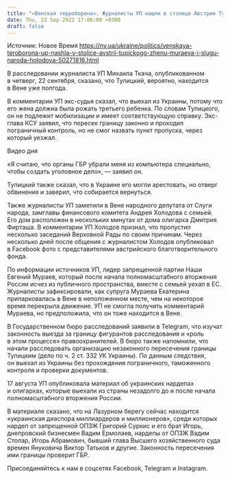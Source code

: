 ```yaml
---
title: "«Венская терроборона». Журналисты УП нашли в столице Австрии Тупицкого, жену Мураева и «слугу народа» Холодова — расследование"
date: Thu, 22 Sep 2022 17:06:00 +0300
draft: false
---
```

Источник: Новое Время https://nv.ua/ukraine/politics/venskaya-teroborona-up-nashla-v-stolice-avstrii-tupickogo-zhenu-muraeva-i-slugu-naroda-holodova-50271816.html


 В расследовании журналиста УП Михаила Ткача, опубликованном в четверг, 22 сентября, сказано, что Тупицкий, вероятно, находится в Вене уже полгода.

В комментарии УП экс-судья сказал, что выехал из Украины, потому что его жена должна была рожать третьего ребенка. По словам Тупицкого, он не подлежит мобилизации и имеет соответствующую справку. Экс-глава КСУ заявил, что пересек границу законно и проходил пограничный контроль, но не смог назвать пункт пропуска, через который уезжал.

 Видео дня   

«Я считаю, что органы ГБР убрали меня из компьютера специально, чтобы создать уголовное дело», — заявил он.

Тупицкий также сказал, что в Украине его могли арестовать, но отверг обвинения и заверил, что собирается вернуться.

Также журналисты УП заметили в Вене народного депутата от Слуги народа, замглавы финансового комитета Андрея Холодова с семьей. Его дом расположен в нескольких минутах от дома олигарха Дмитрия Фирташа. В комментарии УП Холодов признал, что пропустил несколько заседаний Верховной Рады по своим причинам. Через несколько дней после общения с журналистом Холодов опубликовал в Facebook фото с представителями австрийского благотворительного фонда.

По информации источников УП, лидер запрещенной партии Наши Евгений Мураев, который после начала полномасштабного вторжения России исчез из публичного пространства, вместе с семьей уехал в ЕС. Журналисты зафиксировали, как супруга Мураева Екатерина припарковалась в Вене в неположенном месте, чем на некоторое время перекрыла движение. УП не смогла получить комментарий Мураева, но предположила, что он тоже находится в Вене.

В Государственном бюро расследований заявили в Telegram, что изучат законность выезда за границу фигурантов расследования и «роль в этом процессе» правоохранителей. В бюро также напомнили, что начали расследовать организацию незаконного пересечения границы Тупицким (дело по ч. 2 ст. 332 УК Украины). По данным следствия, он выехал из Украины без прохождения пограничного, таможенного контроля и проверки документов.

17 августа УП опубликовала материал об украинских нардепах и олигархах, которые выехали из страны незадолго до и после начала полномасштабного вторжения России.

В материале сказано, что на Лазурном берегу сейчас находится «украинская диаспора миллиардеров и миллионеров», среди которых нардеп от запрещенной ОПЗЖ Григорий Суркис и его брат Игорь, днепровский бизнесмен Вадим Ермолаев, нардепы от ОПЗЖ Вадим Столар, Игорь Абрамович, бывший глава Высшего хозяйственного суда времен Януковича Виктор Татьков и другие. Законность пересечения ими границы проверит ГБР.

Присоединяйтесь к нам в соцсетях Facebook, Telegram и Instagram.
